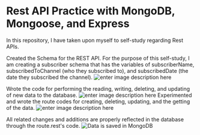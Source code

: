 # Rest API Practice with MongoDB, Mongoose, and Express
In this repository, I have taken upon myself to self-study regarding Rest APIs. 

Created the Schema for the REST API. For the purpose of this self-study, I am creating a subscriber schema that has the variables of subscriberName, subscribedToChannel (who they subscribed to), and subscribedDate (the date they subscribed the channel). 
![enter image description here](https://i.imgur.com/PyBWdHq.png)

Wrote the code for performing the reading, writing, deleting, and updating of new data to the database. 
![enter image description here](https://i.imgur.com/sgm3FSi.png)
Experimented and wrote the route codes for creating, deleting, updating, and the getting of the data. 
![enter image description here](https://i.imgur.com/O7MWHGX.png)

All related changes and additions are properly reflected in the database through the route.rest's code. 
![Data is saved in MongoDB](https://i.imgur.com/o8rZG2g.png)


